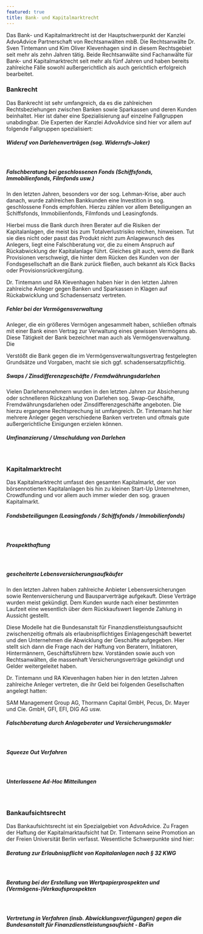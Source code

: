```yaml
---
featured: true
title: Bank- und Kapitalmarktrecht
---
```



Das Bank- und Kapitalmarktrecht ist der Hauptschwerpunkt der Kanzlei AdvoAdvice Partnerschaft von Rechtsanw&auml;lten mbB. Die Rechtsanw&auml;lte Dr. Sven Tintemann und Kim Oliver Klevenhagen sind in diesem Rechtsgebiet seit mehr als zehn Jahren t&auml;tig. Beide Rechtsanw&auml;lte sind Fachanw&auml;lte f&uuml;r Bank- und Kapitalmarktrecht seit mehr als f&uuml;nf Jahren und haben bereits zahlreiche F&auml;lle sowohl au&szlig;ergerichtlich als auch gerichtlich erfolgreich bearbeitet.

### Bankrecht

Das Bankrecht ist sehr umfangreich, da es die zahlreichen Rechtsbeziehungen zwischen Banken sowie Sparkassen und deren Kunden beinhaltet. Hier ist daher eine Spezialisierung auf einzelne Fallgruppen unabdingbar. Die Experten der Kanzlei AdvoAdvice sind hier vor allem auf folgende Fallgruppen spezialisiert:

##### Wideruf von Darlehenvertr&auml;gen (sog. Widerrufs-Joker)

&nbsp;

##### Falschberatung bei geschlossenen Fonds (Schiffsfonds, Immobilienfonds, Filmfonds usw.)

In den letzten Jahren, besonders vor der sog. Lehman-Krise, aber auch danach, wurde zahlreichen Bankkunden eine Investition in sog. geschlossene Fonds empfohlen. Hierzu z&auml;hlen vor allem Beteiligungen an Schiffsfonds, Immobilienfonds, Filmfonds und Leasingfonds.&nbsp;

Hierbei muss die Bank durch ihren Berater auf die Risiken der Kapitalanlagen, die meist bis zum Totalverlustrisiko reichen, hinweisen. Tut sie dies nicht oder passt das Produkt nicht zum Anlagewunsch des Anlegers, liegt eine Falschberatung vor, die zu einem Anspruch auf R&uuml;ckabwicklung der Kapitalanlage f&uuml;hrt. Gleiches gilt auch, wenn die Bank Provisionen verschweigt, die hinter dem R&uuml;cken des Kunden von der Fondsgesellschaft an die Bank zur&uuml;ck flie&szlig;en, auch bekannt als Kick Backs oder Provisionsr&uuml;ckverg&uuml;tung.&nbsp;

Dr. Tintemann und RA Klevenhagen haben hier in den letzten Jahren zahlreiche Anleger gegen Banken und Sparkassen in Klagen auf R&uuml;ckabwicklung und Schadensersatz vertreten.&nbsp;

##### Fehler bei der Verm&ouml;gensverwaltung

Anleger, die ein gr&ouml;&szlig;eres Verm&ouml;gen angesammelt haben, schlie&szlig;en oftmals mit einer Bank einen Vertrag zur Verwaltung eines gewissen Verm&ouml;gens ab. Diese T&auml;tigkeit der Bank bezeichnet man auch als Verm&ouml;gensverwaltung. Die

Verst&ouml;&szlig;t die Bank gegen die im Verm&ouml;gensverwaltungsvertrag festgelegten Grunds&auml;tze und Vorgaben, macht sie sich ggf. schadensersatzpflichtig.&nbsp;

##### Swaps / Zinsdifferenzgesch&auml;fte / Fremdw&auml;hrungsdarlehen

Vielen Darlehensnehmern wurden in den letzten Jahren zur Absicherung oder schnelleren R&uuml;ckzahlung von Darlehen sog. Swap-Gesch&auml;fte, Fremdw&auml;hrungsdarlehen oder Zinsdifferenzgesch&auml;fte angeboten. Die hierzu ergangene Rechtsprechung ist umfangreich. Dr. Tintemann hat hier mehrere Anleger gegen verschiedene Banken vertreten und oftmals gute au&szlig;ergerichtliche Einigungen erzielen k&ouml;nnen. &nbsp;&nbsp;

##### Umfinanzierung / Umschuldung von Darlehen

&nbsp;

### Kapitalmarktrecht

Das Kapitalmarktrecht umfasst den gesamten Kapitalmarkt, der von b&ouml;rsennotierten Kapitalanlagen bis hin zu kleinen Start-Up Unternehmen, Crowdfunding und vor allem auch immer wieder den sog. grauen Kapitalmarkt.

##### Fondsbeteiligungen (Leasingfonds / Schiffsfonds / Immobilienfonds)

&nbsp;

##### Prospekthaftung

&nbsp;

##### gescheiterte Lebensversicherungsaufk&auml;ufer&nbsp;

In den letzten Jahren haben zahlreiche Anbieter Lebensversicherungen sowie Rentenversicherung und Bausparvertr&auml;ge aufgekauft. Diese Vertr&auml;ge wurden meist gek&uuml;ndigt. Dem Kunden wurde nach einer bestimmten Laufzeit eine wesentlich &uuml;ber dem R&uuml;ckkaufswert liegende Zahlung in Aussicht gestellt.&nbsp;

Diese Modelle hat die Bundesanstalt f&uuml;r Finanzdienstleistungsaufsicht zwischenzeitig oftmals als erlaubnispflichtiges Einlagengesch&auml;ft bewertet und den Unternehmen die Abwicklung der Gesch&auml;fte aufgegeben. Hier stellt sich dann die Frage nach der Haftung von Beratern, Initiatoren, Hinterm&auml;nnern, Gesch&auml;ftsf&uuml;hrern bzw. Vorst&auml;nden sowie auch von Rechtsanw&auml;lten, die massenhaft Versicherungsvertr&auml;ge gek&uuml;ndigt und Gelder weitergeleitet haben.&nbsp;

Dr. Tintemann und RA Klevenhagen haben hier in den letzten Jahren zahlreiche Anleger vertreten, die ihr Geld bei folgenden Gesellschaften angelegt hatten:

SAM Management Group AG, Thormann Capital GmbH, Pecus, Dr. Mayer und Cie. GmbH, GFI, EFI, DIG AG usw.

##### Falschberatung durch Anlageberater und Versicherungsmakler

&nbsp;

##### Squeeze Out Verfahren

&nbsp;

##### Unterlassene Ad-Hoc Mitteilungen

&nbsp;

### Bankaufsichtsrecht

Das Bankaufsichtsrecht ist ein Spezialgebiet von AdvoAdvice. Zu Fragen der Haftung der Kapitalmarktaufsicht hat Dr. Tintemann seine Promotion an der Freien Universit&auml;t Berlin verfasst. Wesentliche Schwerpunkte sind hier:&nbsp;

##### Beratung zur Erlaubnispflicht von Kapitalanlagen nach &sect; 32 KWG

&nbsp;

##### Beratung bei der Erstellung von Wertpapierprospekten und (Verm&ouml;gens-)Verkaufsprospekten

&nbsp;

##### Vertretung in Verfahren (insb. Abwicklungsverf&uuml;gungen) gegen die Bundesanstalt f&uuml;r Finanzdienstleistungsaufsicht - BaFin&nbsp;

&nbsp;
